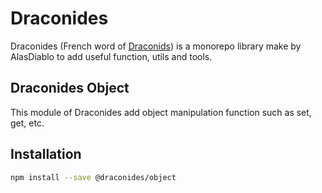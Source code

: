 # Draconides

Draconides (French word of [Draconids](https://en.wikipedia.org/wiki/Draconids)) is a monorepo library make by AlasDiablo to add useful function, utils and tools.

## Draconides Object

This module of Draconides add object manipulation function such as set, get, etc.

## Installation

```bash
npm install --save @draconides/object
```
